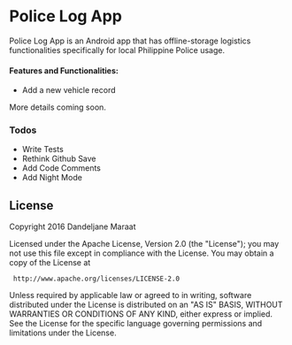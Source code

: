 # Police Log App

 [//]: commented--[![N|Solid](https://cldup.com/dTxpPi9lDf.thumb.png)](https://nodesource.com/products/nsolid)

Police Log App is an Android app that has offline-storage logistics functionalities specifically for local Philippine Police usage.

#### Features and Functionalities:
  - Add a new vehicle record

More details coming soon.


### Todos

 - Write Tests
 - Rethink Github Save
 - Add Code Comments
 - Add Night Mode

License
----

   Copyright 2016 Dandeljane Maraat

   Licensed under the Apache License, Version 2.0 (the "License");
   you may not use this file except in compliance with the License.
   You may obtain a copy of the License at

     http://www.apache.org/licenses/LICENSE-2.0

   Unless required by applicable law or agreed to in writing, software
   distributed under the License is distributed on an "AS IS" BASIS,
   WITHOUT WARRANTIES OR CONDITIONS OF ANY KIND, either express or implied.
   See the License for the specific language governing permissions and
   limitations under the License.